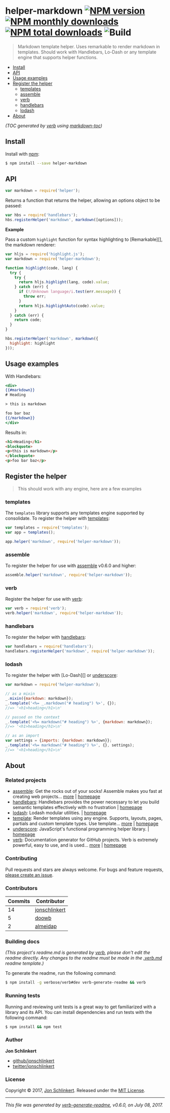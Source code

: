 # helper-markdown [![NPM version](https://img.shields.io/npm/v/@koddsson/helper-markdown.svg?style=flat)](https://www.npmjs.com/package/@koddsson/helper-markdown) [![NPM monthly downloads](https://img.shields.io/npm/dm/@koddsson/helper-markdown.svg?style=flat)](https://npmjs.org/package/@koddsson/helper-markdown) [![NPM total downloads](https://img.shields.io/npm/dt/@koddsson/helper-markdown.svg?style=flat)](https://npmjs.org/package/@koddsson/helper-markdown) ![Build](https://github.com/koddsson/helper-markdown/actions/workflows/build.yml/badge.svg)

> Markdown template helper. Uses remarkable to render markdown in templates. Should work with Handlebars, Lo-Dash or any template engine that supports helper functions.

- [Install](#install)
- [API](#api)
- [Usage examples](#usage-examples)
- [Register the helper](#register-the-helper)
  * [templates](#templates)
  * [assemble](#assemble)
  * [verb](#verb)
  * [handlebars](#handlebars)
  * [lodash](#lodash)
- [About](#about)

_(TOC generated by [verb](https://github.com/verbose/verb) using [markdown-toc](https://github.com/jonschlinkert/markdown-toc))_

## Install

Install with [npm](https://www.npmjs.com/):

```sh
$ npm install --save helper-markdown
```

## API

```js
var markdown = require('helper');
```

Returns a function that returns the helper, allowing an options object to be passed:

```js
var hbs = require('handlebars');
hbs.registerHelper('markdown', markdown([options]));
```

**Example**

Pass a custom `highlight` function for syntax highlighting to [Remarkable][], the markdown renderer:

```js
var hljs = require('highlight.js');
var markdown = require('helper-markdown');

function highlight(code, lang) {
  try {
    try {
      return hljs.highlight(lang, code).value;
    } catch (err) {
      if (!/Unknown language/i.test(err.message)) {
        throw err;
      }
      return hljs.highlightAuto(code).value;
    }
  } catch (err) {
    return code;
  }
}

hbs.registerHelper('markdown', markdown({
  highlight: highlight  
}));
```

## Usage examples

With Handlebars:

```handlebars
<div>
{{#markdown}}
# Heading

> this is markdown

foo bar baz
{{/markdown}}
</div>
```

Results in:

```html
<h1>Heading</h1>
<blockquote>
<p>this is markdown</p>
</blockquote>
<p>foo bar baz</p>
```

## Register the helper

> This should work with any engine, here are a few examples

### templates

The `templates` library supports any templates engine supported by consolidate. To register the helper with [templates](https://github.com/jonschlinkert/templates):

```js
var templates = require('templates');
var app = templates();

app.helper('markdown', require('helper-markdown'));
```

### assemble

To register the helper for use with [assemble](https://github.com/assemble/assemble) v0.6.0 and higher:

```js
assemble.helper('markdown', require('helper-markdown'));
```

### verb

Register the helper for use with [verb](https://github.com/verbose/verb):

```js
var verb = require('verb');
verb.helper('markdown', require('helper-markdown'));
```

### handlebars

To register the helper with [handlebars](http://www.handlebarsjs.com/):

```js
var handlebars = require('handlebars');
handlebars.registerHelper('markdown', require('helper-markdown'));
```

### lodash

To register the helper with [Lo-Dash][] or [underscore](http://underscorejs.org):

```js
var markdown = require('helper-markdown');

// as a mixin
_.mixin({markdown: markdown});
_.template('<%= _.markdown("# heading") %>', {});
//=> '<h1>heading</h1>\n'

// passed on the context
_.template('<%= markdown("# heading") %>', {markdown: markdown});
//=> '<h1>heading</h1>\n'

// as an import
var settings = {imports: {markdown: markdown}};
_.template('<%= markdown("# heading") %>', {}, settings);
//=> '<h1>heading</h1>\n'
```

## About

### Related projects

* [assemble](https://www.npmjs.com/package/assemble): Get the rocks out of your socks! Assemble makes you fast at creating web projects… [more](https://github.com/assemble/assemble) | [homepage](https://github.com/assemble/assemble "Get the rocks out of your socks! Assemble makes you fast at creating web projects. Assemble is used by thousands of projects for rapid prototyping, creating themes, scaffolds, boilerplates, e-books, UI components, API documentation, blogs, building websit")
* [handlebars](https://www.npmjs.com/package/handlebars): Handlebars provides the power necessary to let you build semantic templates effectively with no frustration | [homepage](http://www.handlebarsjs.com/ "Handlebars provides the power necessary to let you build semantic templates effectively with no frustration")
* [lodash](https://www.npmjs.com/package/lodash): Lodash modular utilities. | [homepage](https://lodash.com/ "Lodash modular utilities.")
* [template](https://www.npmjs.com/package/template): Render templates using any engine. Supports, layouts, pages, partials and custom template types. Use template… [more](https://github.com/jonschlinkert/template) | [homepage](https://github.com/jonschlinkert/template "Render templates using any engine. Supports, layouts, pages, partials and custom template types. Use template helpers, middleware, routes, loaders, and lots more. Powers assemble, verb and other node.js apps.")
* [underscore](https://www.npmjs.com/package/underscore): JavaScript's functional programming helper library. | [homepage](http://underscorejs.org "JavaScript's functional programming helper library.")
* [verb](https://www.npmjs.com/package/verb): Documentation generator for GitHub projects. Verb is extremely powerful, easy to use, and is used… [more](https://github.com/verbose/verb) | [homepage](https://github.com/verbose/verb "Documentation generator for GitHub projects. Verb is extremely powerful, easy to use, and is used on hundreds of projects of all sizes to generate everything from API docs to readmes.")

### Contributing

Pull requests and stars are always welcome. For bugs and feature requests, [please create an issue](../../issues/new).

### Contributors

| **Commits** | **Contributor** | 
| --- | --- |
| 14 | [jonschlinkert](https://github.com/jonschlinkert) |
| 5 | [doowb](https://github.com/doowb) |
| 2 | [almeidap](https://github.com/almeidap) |

### Building docs

_(This project's readme.md is generated by [verb](https://github.com/verbose/verb-generate-readme), please don't edit the readme directly. Any changes to the readme must be made in the [.verb.md](.verb.md) readme template.)_

To generate the readme, run the following command:

```sh
$ npm install -g verbose/verb#dev verb-generate-readme && verb
```

### Running tests

Running and reviewing unit tests is a great way to get familiarized with a library and its API. You can install dependencies and run tests with the following command:

```sh
$ npm install && npm test
```

### Author

**Jon Schlinkert**

* [github/jonschlinkert](https://github.com/jonschlinkert)
* [twitter/jonschlinkert](https://twitter.com/jonschlinkert)

### License

Copyright © 2017, [Jon Schlinkert](https://github.com/jonschlinkert).
Released under the [MIT License](LICENSE).

***

_This file was generated by [verb-generate-readme](https://github.com/verbose/verb-generate-readme), v0.6.0, on July 08, 2017._
